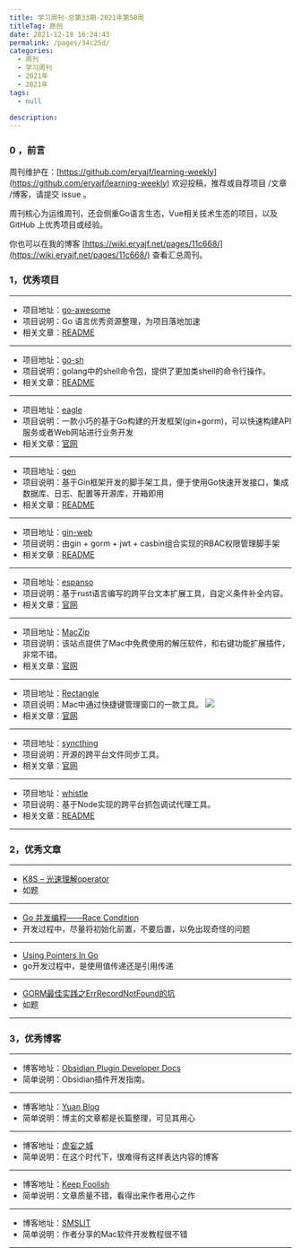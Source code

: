 ```yaml
---
title: 学习周刊-总第33期-2021年第50周
titleTag: 原创
date: 2021-12-18 16:24:43
permalink: /pages/34c25d/
categories:
  - 周刊
  - 学习周刊
  - 2021年
  - 2021年
tags:
  - null

description:
---
```


### 0 ，前言

周刊维护在：[https://github.com/eryajf/learning-weekly](https://github.com/eryajf/learning-weekly)  欢迎投稿，推荐或自荐项目 /文章 /博客，请提交 issue 。

周刊核心为运维周刊，还会侧重Go语言生态，Vue相关技术生态的项目，以及 GitHub 上优秀项目或经验。

你也可以在我的博客 [https://wiki.eryajf.net/pages/11c668/](https://wiki.eryajf.net/pages/11c668/) 查看汇总周刊。

### 1，优秀项目

---
- 项目地址：[go-awesome](https://github.com/shockerli/go-awesome)
- 项目说明：Go 语言优秀资源整理，为项目落地加速
- 相关文章：[README](https://github.com/shockerli/go-awesome/blob/master/README.md)
---
- 项目地址：[go-sh](https://github.com/codeskyblue/go-sh)
- 项目说明：golang中的shell命令包，提供了更加类shell的命令行操作。
- 相关文章：[README](https://github.com/codeskyblue/go-sh/blob/master/README.md)
---
- 项目地址：[eagle](https://github.com/go-eagle/eagle)
- 项目说明：一款小巧的基于Go构建的开发框架(gin+gorm)，可以快速构建API服务或者Web网站进行业务开发
- 相关文章：[官网](https://go-eagle.org/)
---
- 项目地址：[gen](https://github.com/wangbjun/gen)
- 项目说明：基于Gin框架开发的脚手架工具，便于使用Go快速开发接口，集成数据库、日志、配置等开源库，开箱即用
- 相关文章：[README](https://github.com/wangbjun/gen/blob/master/README.md)
---
- 项目地址：[gin-web](https://github.com/piupuer/gin-web)
- 项目说明：由gin + gorm + jwt + casbin组合实现的RBAC权限管理脚手架
- 相关文章：[README](https://github.com/piupuer/gin-web/blob/dev/README.md)
---
- 项目地址：[espanso](https://github.com/federico-terzi/espanso)
- 项目说明：基于rust语言编写的跨平台文本扩展工具，自定义条件补全内容。
- 相关文章：[官网](https://espanso.org/)
---
- 项目地址：[MacZip](https://ezip.awehunt.com/)
- 项目说明：该站点提供了Mac中免费使用的解压软件，和右键功能扩展插件，非常不错。
- 相关文章：[官网](https://ezip.awehunt.com/)
---
- 项目地址：[Rectangle](https://github.com/rxhanson/Rectangle)
- 项目说明：Mac中通过快捷键管理窗口的一款工具。
	![](http://t.eryajf.net/imgs/2021/12/d3f73b71ae061a57.png)
- 相关文章：[官网](https://rectangleapp.com/)
---
- 项目地址：[syncthing](https://github.com/syncthing/syncthing)
- 项目说明：开源的跨平台文件同步工具。
- 相关文章：[官网](https://syncthing.net/)
---
- 项目地址：[whistle](https://github.com/avwo/whistle)
- 项目说明：基于Node实现的跨平台抓包调试代理工具。
- 相关文章：[README](http://wproxy.org/whistle/)
---


### 2，优秀文章

---
- [K8S – 光速理解operator](https://yuerblog.cc/2019/08/13/k8s-%e5%85%89%e9%80%9f%e7%90%86%e8%a7%a3operator/)
- 如题
---
- [Go 并发编程——Race Condition](https://zhuanlan.zhihu.com/p/96404744)
- 开发过程中，尽量将初始化前置，不要后置，以免出现奇怪的问题
---
- [Using Pointers In Go](https://www.ardanlabs.com/blog/2014/12/using-pointers-in-go.html)
- go开发过程中，是使用值传递还是引用传递
---
- [GORM最佳实践之ErrRecordNotFound的坑](https://jingwei.link/2018/11/18/gorm-err-record-not-found.html)
- 如题
---


### 3，优秀博客

---
- 博客地址：[Obsidian Plugin Developer Docs](https://marcus.se.net/obsidian-plugin-docs/)
- 简单说明：Obsidian插件开发指南。
---
- 博客地址：[Yuan Blog](http://www.yuan316.com/)
- 简单说明：博主的文章都是长篇整理，可见其用心
---
- 博客地址：[虚妄之城](https://liheyuting.github.io/)
- 简单说明：在这个时代下，很难得有这样表达内容的博客
---
- 博客地址：[Keep Foolish](https://www.bwangel.me/)
- 简单说明：文章质量不错，看得出来作者用心之作
---
- 博客地址：[SMSLIT](https://blog.smslit.cn/)
- 简单说明：作者分享的Mac软件开发教程很不错
---
